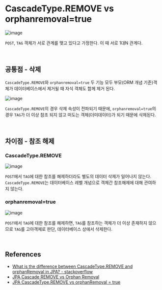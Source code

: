 # CascadeType.REMOVE vs orphanremoval=true

![image](https://user-images.githubusercontent.com/37354145/130393951-9b209c91-67f4-417a-8011-fd0d6943766a.png)

`POST`, `TAG` 객체가 서로 관계를 맺고 있다고 가정한다. 이 때 서로 1대N 관계다.

<br>

## 공통점 - 삭제
`CascadeType.REMOVE`와 `orphanremoval=true` 두 기능 모두 부모(ORM 개념 기준)객체가 데이터베이스에서 제거될 때 자식 객체도 함께 제거 된다.

![image](https://user-images.githubusercontent.com/37354145/130394046-95ef7e11-c1a2-44a2-b5b0-7fac34d1fd16.png)

`CascadeType.REMOVE`의 경우 삭제 속성이 전파되기 때문에, `orphanremoval=true`의 경우 `TAG`가 더 이상 참조 되지 않고 떠도는 객체(더미데이터)가 되기 때문에 삭제된다.

<br>

## 차이점 - 참조 해제
### CascadeType.REMOVE
![image](https://user-images.githubusercontent.com/37354145/130394975-95c00742-eb35-4bac-8bb7-93f09a625834.png)

`POST`에서 `TAG`에 대한 참조를 해제하더라도 별도의 데이터 삭제가 일어나지 않는다. `CascadeType.REMOVE`는 데이터베이스 레벨 개념으로 객체간 참조해제에 대해 관여하지 않는다.

### orphanremoval=true
![image](https://user-images.githubusercontent.com/37354145/130395219-3659fa19-675d-45db-901e-316474978b75.png)

`POST`에서 `TAG`에 대한 참조를 해제하면, `TAG`를 참조하는 객체가 더 이상 존재하지 않으므로 
`TAG`를 고아객체로 판단, 데이터베이스 상에서 삭제한다.

<br>

## References
- [What is the difference between CascadeType.REMOVE and orphanRemoval in JPA? - stackoverflow](https://stackoverflow.com/questions/18813341/what-is-the-difference-between-cascadetype-remove-and-orphanremoval-in-jpa)
- [JPA Cascade REMOVE vs Orphan Removal](https://circlee7.medium.com/jpa-cascade-remove-vs-orphan-removal-c246e6a76c10)
- [JPA CascadeType.REMOVE vs orphanRemoval = true](https://woowacourse.github.io/tecoble/post/2021-08-15-jpa-cascadetype-remove-vs-orphanremoval-true/)

